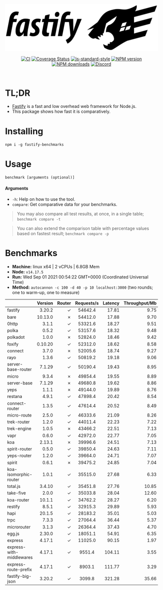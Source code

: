 <div align="center">
  <img src="https://github.com/fastify/graphics/raw/HEAD/fastify-landscape-outlined.svg" width="650" height="auto"/>
</div>

<div align="center">

[![CI](https://github.com/fastify/fastify/workflows/ci/badge.svg)](https://github.com/fastify/fastify/actions/workflows/ci.yml)
[![Coverage Status](https://coveralls.io/repos/github/fastify/fastify/badge.svg?branch=master)](https://coveralls.io/github/fastify/fastify?branch=master)
[![js-standard-style](https://img.shields.io/badge/code%20style-standard-brightgreen.svg?style=flat)](http://standardjs.com/)
[![NPM version](https://img.shields.io/npm/v/fastify.svg?style=flat)](https://www.npmjs.com/package/fastify)
[![NPM downloads](https://img.shields.io/npm/dm/fastify.svg?style=flat)](https://www.npmjs.com/package/fastify) [![Discord](https://img.shields.io/discord/725613461949906985)](https://discord.gg/fastify)

</div>
<br />

# TL;DR

* [Fastify](https://github.com/fastify/fastify) is a fast and low overhead web framework for Node.js.
* This package shows how fast it is comparatively.

# Installing

```
npm i -g fastify-benchmarks
```

# Usage

```
benchmark [arguments (optional)]
```

#### Arguments

* `-h`: Help on how to use the tool.
* `compare`: Get comparative data for your benchmarks.

> You may also compare all test results, at once, in a single table; `benchmark compare -t`

> You can also extend the comparison table with percentage values based on fastest result; `benchmark compare -p`
# Benchmarks

* __Machine:__ linux x64 | 2 vCPUs | 6.8GB Mem
* __Node:__ `v14.17.5`
* __Run:__ Wed Sep 01 2021 00:54:22 GMT+0000 (Coordinated Universal Time)
* __Method:__ `autocannon -c 100 -d 40 -p 10 localhost:3000` (two rounds; one to warm-up, one to measure)

|                          | Version | Router | Requests/s | Latency | Throughput/Mb |
| :--                      | --:     | --:    | :-:        | --:     | --:           |
| fastify                  | 3.20.2  | ✓      | 54642.4    | 17.81   | 9.75          |
| bare                     | 10.13.0 | ✗      | 54412.0    | 17.88   | 9.70          |
| 0http                    | 3.1.1   | ✓      | 53321.6    | 18.27   | 9.51          |
| polka                    | 0.5.2   | ✓      | 53157.6    | 18.32   | 9.48          |
| polkadot                 | 1.0.0   | ✗      | 52824.0    | 18.46   | 9.42          |
| foxify                   | 0.10.20 | ✓      | 52312.0    | 18.62   | 8.58          |
| connect                  | 3.7.0   | ✗      | 52005.6    | 18.74   | 9.27          |
| rayo                     | 1.3.6   | ✓      | 50819.2    | 19.18   | 9.06          |
| server-base-router       | 7.1.29  | ✓      | 50190.4    | 19.43   | 8.95          |
| micro                    | 9.3.4   | ✗      | 49854.4    | 19.55   | 8.89          |
| server-base              | 7.1.29  | ✗      | 49680.8    | 19.62   | 8.86          |
| yeps                     | 1.1.1   | ✗      | 49144.0    | 19.89   | 8.76          |
| restana                  | 4.9.1   | ✓      | 47898.4    | 20.42   | 8.54          |
| connect-router           | 1.3.5   | ✓      | 47614.4    | 20.52   | 8.49          |
| micro-route              | 2.5.0   | ✓      | 46333.6    | 21.09   | 8.26          |
| trek-router              | 1.2.0   | ✓      | 44011.4    | 22.23   | 7.22          |
| trek-engine              | 1.0.5   | ✗      | 43466.2    | 22.51   | 7.13          |
| vapr                     | 0.6.0   | ✓      | 42972.0    | 22.77   | 7.05          |
| koa                      | 2.13.1  | ✗      | 39996.6    | 24.51   | 7.13          |
| spirit-router            | 0.5.0   | ✓      | 39850.4    | 24.63   | 7.11          |
| yeps-router              | 1.2.0   | ✓      | 39664.0    | 24.71   | 7.07          |
| spirit                   | 0.6.1   | ✗      | 39475.2    | 24.85   | 7.04          |
| koa-isomorphic-router    | 1.0.1   | ✓      | 35515.0    | 27.68   | 6.33          |
| total.js                 | 3.4.10  | ✓      | 35451.8    | 27.76   | 10.85         |
| take-five                | 2.0.0   | ✓      | 35033.8    | 28.04   | 12.60         |
| koa-router               | 10.1.1  | ✓      | 34762.2    | 28.27   | 6.20          |
| restify                  | 8.5.1   | ✓      | 32915.3    | 29.89   | 5.93          |
| hapi                     | 20.1.5  | ✓      | 28183.2    | 35.01   | 5.03          |
| trpc                     | 7.3.3   | ✓      | 27064.4    | 36.44   | 5.37          |
| microrouter              | 3.1.3   | ✓      | 26364.4    | 37.43   | 4.70          |
| egg.js                   | 2.30.0  | ✓      | 18051.1    | 54.91   | 6.35          |
| express                  | 4.17.1  | ✓      | 11025.0    | 90.15   | 1.97          |
| express-with-middlewares | 4.17.1  | ✓      | 9551.4     | 104.11  | 3.55          |
| express-route-prefix     | 4.17.1  | ✓      | 8903.1     | 111.77  | 3.29          |
| fastify-big-json         | 3.20.2  | ✓      | 3099.8     | 321.28  | 35.66         |
